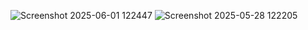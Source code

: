 ![Screenshot 2025-06-01 122447](https://github.com/user-attachments/assets/6bab4b5d-1124-4de6-b79c-8852648076bf)
![Screenshot 2025-05-28 122205](https://github.com/user-attachments/assets/aadaaa8a-843e-4f00-9abf-1b1ba57bdad6)
